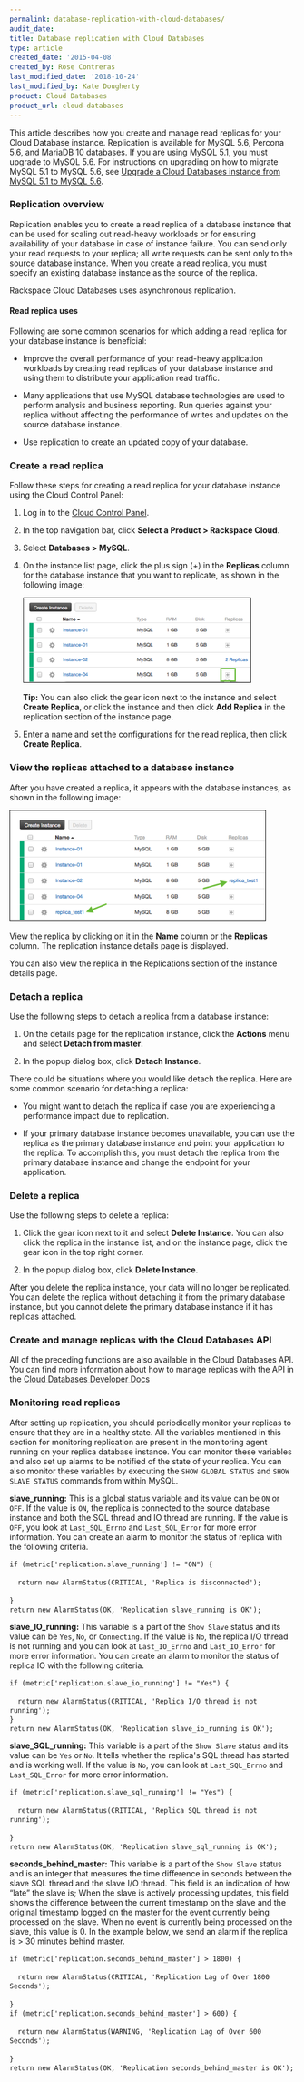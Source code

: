 ```yaml
---
permalink: database-replication-with-cloud-databases/
audit_date:
title: Database replication with Cloud Databases
type: article
created_date: '2015-04-08'
created_by: Rose Contreras
last_modified_date: '2018-10-24'
last_modified_by: Kate Dougherty
product: Cloud Databases
product_url: cloud-databases
---
```


This article describes how you create and manage read replicas for your Cloud Database instance. Replication is available for MySQL 5.6, Percona 5.6, and MariaDB 10 databases. If you are using MySQL 5.1, you must upgrade to MySQL 5.6. For instructions on upgrading on how to migrate MySQL 5.1 to MySQL 5.6, see [Upgrade a Cloud Databases instance from MySQL 5.1 to MySQL 5.6](/support/how-to/upgrade-a-cloud-databases-instance-from-mysql-51-to-mysql-56).

### Replication overview

Replication enables you to create a read replica of a database instance that can be used for scaling out read-heavy workloads or for ensuring availability of your database in case of instance failure. You can send only your read requests to your replica; all write requests can be sent only to the source database instance. When you create a read replica, you must specify an existing database instance as the source of the replica.

Rackspace Cloud Databases uses asynchronous replication.


#### Read replica uses

Following are some common scenarios for which adding a read replica for your database instance is beneficial:

- Improve the overall performance of your read-heavy application workloads by creating read replicas of your database instance and using them to distribute your application read traffic.

- Many applications that use MySQL database technologies are used to perform analysis and business reporting. Run queries against your replica without affecting the performance of writes and updates on the source database instance.

- Use replication to create an updated copy of your database.



### Create a read replica

Follow these steps for creating a read replica for your database instance using the Cloud Control Panel:

1. Log in to the [Cloud Control Panel](https://login.rackspace.com).

2. In the top navigation bar, click **Select a Product > Rackspace Cloud**.

3. Select **Databases > MySQL**.

4. On the instance list page, click the plus sign (+) in the **Replicas** column for the database instance that you want to replicate, as shown in the following image:

	<img src="create_replica-4_0.png" width="400" height="148" border="1" alt=""  />

    **Tip:** You can also click the gear icon next to the instance and select **Create Replica**, or click the instance and then click **Add Replica** in the replication section of the instance page.

5. Enter a name and set the configurations for the read replica, then click **Create Replica**.

### View the replicas attached to a database instance

After you have created a replica, it appears with the database instances, as shown in the following image:

<img src="view_replica-1.png" width="450" height="194" border="1" alt=""  />

View the replica by clicking on it in the **Name** column or the **Replicas** column. The replication instance details page is displayed.

You can also view the replica in the Replications section of the instance details page.

### Detach a replica

Use the following steps to detach a replica from a database instance:

1. On the details page for the replication instance, click the **Actions** menu and select **Detach from master**.

2. In the popup dialog box, click **Detach Instance**.

There could be situations where you would like detach the replica. Here are some common scenario for detaching a replica:

- You might want to detach the replica if case you are experiencing a performance impact due to replication.

- If your primary database instance becomes unavailable, you can use the replica as the primary database instance and point your application to the replica. To accomplish this, you must detach the replica from the primary database instance and change the endpoint for your application.

### Delete a replica

Use the following steps to delete a replica:

1.  Click the gear icon next to it and select **Delete Instance**.
    You can also click the replica in the instance list, and on the instance page, click the gear icon in the top right corner.

2. In the popup dialog box, click **Delete Instance**.

After you delete the replica instance, your data will no longer be replicated. You can delete the replica without detaching it from the primary database instance, but you cannot delete the primary database instance if it has replicas attached.

### Create and manage replicas with the Cloud Databases API

All of the preceding functions are also available in the Cloud Databases API. You can find more information about how to manage replicas with the API in the [Cloud Databases Developer Docs](https://developer.rackspace.com/docs/cloud-databases/v1/developer-guide/#document-api-operations/replication)

### Monitoring read replicas

After setting up replication, you should periodically monitor your replicas to ensure that they are in a healthy state. All the variables mentioned in this section for monitoring replication are present in the monitoring agent running on your replica database instance. You can monitor these variables and also set up alarms to be notified of the state of your replica. You can also monitor these variables by executing the `SHOW GLOBAL STATUS` and `SHOW SLAVE STATUS` commands from within MySQL.

**slave_running:** This is a global status variable and its value can be `ON` or `OFF`. If the value is `ON`, the replica is connected to the source database instance and both the SQL thread and IO thread are running. If the value is `OFF`, you look at `Last_SQL_Errno` and `Last_SQL_Error` for more error information. You can create an alarm to monitor the status of replica with the following criteria.

    if (metric['replication.slave_running'] != "ON") {

      return new AlarmStatus(CRITICAL, 'Replica is disconnected');

    }
    return new AlarmStatus(OK, 'Replication slave_running is OK');

**slave\_IO_running:** This variable is a part of the `Show Slave` status and its value can be `Yes`, `No`, or `Connecting`. If the value is `No`, the replica I/O thread is not running and you can look at `Last_IO_Errno` and `Last_IO_Error` for more error information. You can create an alarm to monitor the status of replica IO with the following criteria.

    if (metric['replication.slave_io_running'] != "Yes") {

      return new AlarmStatus(CRITICAL, 'Replica I/O thread is not running');
    }
    return new AlarmStatus(OK, 'Replication slave_io_running is OK');

**slave\_SQL\_running:** This variable is a part of the `Show Slave` status and its value can be `Yes` or `No`. It tells whether the replica's SQL thread has started and is working well. If the value is `No`, you can look at `Last_SQL_Errno` and `Last_SQL_Error` for more error information.

    if (metric['replication.slave_sql_running'] != "Yes") {

      return new AlarmStatus(CRITICAL, 'Replica SQL thread is not running');

    }
    return new AlarmStatus(OK, 'Replication slave_sql_running is OK');

**seconds\_behind\_master:** This variable is a part of the `Show Slave` status and is an integer that measures the time difference in seconds between the slave SQL thread and the slave I/O thread. This field is an indication of how “late” the slave is; When the slave is actively processing updates, this field shows the difference between the current timestamp on the slave and the original timestamp logged on the master for the event currently being processed on the slave. When no event is currently being processed on the slave, this value is 0. In the example below, we send an alarm if the replica is > 30 minutes behind master.

    if (metric['replication.seconds_behind_master'] > 1800) {

      return new AlarmStatus(CRITICAL, 'Replication Lag of Over 1800 Seconds');

    }
    if (metric['replication.seconds_behind_master'] > 600) {

      return new AlarmStatus(WARNING, 'Replication Lag of Over 600 Seconds');

    }
    return new AlarmStatus(OK, 'Replication seconds_behind_master is OK');
